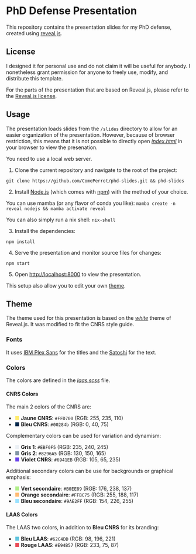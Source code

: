 # PhD Defense Presentation

This repository contains the presentation slides for my PhD defense, created using [reveal.js](https://revealjs.com/).

## License

I designed it for personal use and do not claim it will be useful for anybody.
I nonetheless grant permission for anyone to freely use, modify, and distribute this template.

For the parts of the presentation that are based on Reveal.js, please refer to the [Reveal.js license](https://github.com/hakimel/reveal.js/blob/master/LICENSE).

## Usage

The presentation loads slides from the `/slides` directory to allow for an easier organization of the presentation.
However, because of browser restriction, this means that it is not possible to directly open [*index.html*](index.html) in your browser to view the presenation.

You need to use a local web server.

1. Clone the current repository and navigate to the root of the project:

`git clone https://github.com/ComePerrot/phd-slides.git && phd-slides`

2. Install [Node.js](https://nodejs.org) (which comes with [npm](http://npmjs.com)) with the method of your choice.

You can use mamba (or any flavor of conda you like): `mamba create -n reveal nodejs && mamba activate reveal`

You can also simply run a nix shell: `nix-shell`

3. Install the dependencies:

`npm install`

4. Serve the presentation and monitor source files for changes:

`npm start`

5. Open <http://localhost:8000> to view the presentation.

This setup also allow you to edit your own [theme](./css/theme/README.md).
## Theme

The theme used for this presentation is based on the [*white*](https://github.com/hakimel/reveal.js/blob/master/css/theme/source/white.scss) theme of Reveal.js.
It was modified to fit the CNRS style guide.

### Fonts

It uses [IBM Plex Sans](https://fonts.google.com/specimen/IBM+Plex+Sans?query=ibm) for the titles and the [Satoshi](https://www.fontshare.com/fonts/satoshi) for the text.

### Colors

The colors are defined in the [*laas.scss*](./css/theme/source/laas.scss) file.

#### CNRS Colors

The main 2 colors of the CNRS are:

- <span style="color:#ffeb6e;">■</span> **Jaune CNRS**: `#FFD700` (RGB: 255, 235, 110)
- <span style="color:#00284b;">■</span> **Bleu CNRS**: `#00284b` (RGB: 0, 40, 75)

Complementary colors can be used for variation and dynamism:

- <span style="color:#EBF0F5;">■</span> **Gris 1**: `#EBF0F5` (RGB: 235, 240, 245)
- <span style="color:#8296A5;">■</span> **Gris 2**: `#8296A5` (RGB: 130, 150, 165)
- <span style="color:#6941EB;">■</span> **Violet CNRS**: `#6941EB` (RGB: 105, 65, 235)

Additional secondary colors can be use for backgrounds or graphical emphasis:

- <span style="color:#B0EE89;">■</span> **Vert secondaire**: `#B0EE89` (RGB: 176, 238, 137)
- <span style="color:#FFBC75;">■</span> **Orange secondaire**: `#FFBC75` (RGB: 255, 188, 117)
- <span style="color:#9AE2FF;">■</span> **Bleu secondaire**: `#9AE2FF` (RGB: 154, 226, 255)

#### LAAS Colors

The LAAS two colors, in addition to **Bleu CNRS** for its branding:

- <span style="color:#62C4DD;">■</span> **Bleu LAAS**: `#62C4DD` (RGB: 98, 196, 221)
- <span style="color:#E94B57;">■</span> **Rouge LAAS**: `#E94B57` (RGB: 233, 75, 87)
